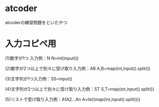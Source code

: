 # atcoder
atcoderの練習問題をといたやつ

# 入力コピペ用

(1)数字が1つ
入力例：N
N=int(input())

(2)数字が2つ以上で別々に受け取り入力例：AB
A,B=map(int,input().split())

(3)文字列が1つ入力例：SS=input()

(4)文字列が2つ以上で別々に受け取り入力例：ST
S,T=map(str,input().split())

(5)リストで受け取り入力例：A1A2…An
A=list(map(int,input().split()))

